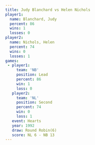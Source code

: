 ```yaml
---
title: Judy Blanchard vs Helen Nichols
player1:               
  name: Blanchard, Judy
  percent: 86          
  wins: 1              
  losses: 0            
player2:               
  name: Nichols, Helen 
  percent: 74          
  wins: 0              
  losses: 1            
games:
 - player1:        
     team: 'NB'    
     position: Lead
     percent: 86   
     win: 1        
     loss: 0       
   player2:          
     team: 'NL'      
     position: Second
     percent: 74     
     win: 0          
     loss: 1         
   event: Hearts       
   year: 1992          
   draw: Round Robin(6)
   score: NL 6 - NB 13 
---
```


